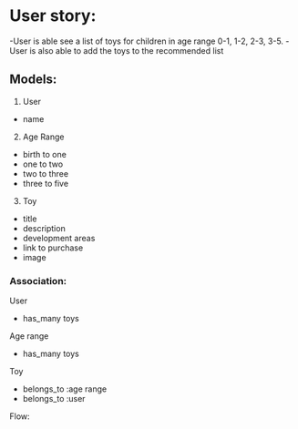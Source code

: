 # User story: 
-User is able see a list of toys for children in age range 0-1, 1-2, 2-3, 3-5. 
-User is also able to add the toys to the recommended list 

## Models: 
1) User
- name

2) Age Range
- birth to one
- one to two
- two to three
- three to five

3) Toy
- title 
- description
- development areas 
- link to purchase
- image

### Association: 
User 
- has_many toys

Age range
- has_many toys 

Toy
- belongs_to :age range
- belongs_to :user

Flow: 

